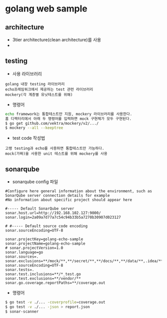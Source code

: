 # golang web sample
## architecture
- 3tier architecture(clean architecture)를 사용
- 

## testing
- 사용 라이브러리
```
golang 내장 testing 라이브러리
echo프레임워크에서 제공하는 test 관련 라이브러리
mockery(각 계층별 유닛테스트를 위해)
```

- 명령어
```bash
echo framework는 통합테스트만 지원, mockery 라이브러리를 사용한다. 
홈 디렉터리에서 아래 두 명령어를 입력하면 mock 구현체가 모두 구현된다.
$ go get github.com/vektra/mockery/v2/.../
$ mockery --all --keeptree
```
- test code 작성법
```
고랭 testing과 echo를 사용하면 통합테스트만 가능하다.
mock(가짜)을 사용한 unit 테스트를 위해 mockery를 사용
```



## sonarqube
- sonarqube config 파일
```
#Configure here general information about the environment, such as SonarQube server connection details for example
#No information about specific project should appear here

#----- Default SonarQube server
sonar.host.url=http://192.168.102.127:9000/
sonar.login=2a09a7d77a7c54c94b33b5a7270b30907d023127

# #----- Default source code encoding
sonar.sourceEncoding=UTF-8

sonar.projectKey=golang-echo-sample
sonar.projectName=golang-echo-sample
# sonar.projectVersion=1.0
sonar.language=go
sonar.sources=.
sonar.exclusions=**/mock/**,**/secret/**,**/docs/**,**/data/**,.idea/**,**/vendor/**
sonar.sourceEncoding=UTF-8
sonar.tests=.
sonar.test.inclusions=**/*_test.go
sonar.test.exclusions=**/vendor/**
sonar.go.coverage.reportPaths=**/coverage.out
```
- 명령어
```bash
$ go test -v ./... -coverprofile=coverage.out
$ go test -v ./... -json > report.json
$ sonar-scanner
```